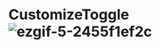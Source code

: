 # CustomizeToggle![ezgif-5-2455f1ef2c](https://github.com/DeepanshuGupta8990/CustomizeToggle/assets/138364688/6feb2f90-6c9e-4c32-877e-b0158d790085)
